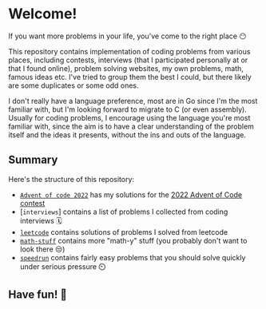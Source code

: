 # Welcome!

If you want more problems in your life, you've come to the right place 😶

This repository contains implementation of coding problems from various places, including contests, interviews (that I participated personally at or that I found online), problem solving websites, my own problems, math, famous ideas etc. I've tried to group them the best I could, but there likely are some duplicates or some odd ones. 

I don't really have a language preference, most are in Go since I'm the most familiar with, but I'm looking forward to migrate to C (or even assembly). Usually for coding problems, I encourage using the language you're most familiar with, since the aim is to have a clear understanding of the problem itself and the ideas it presents, without the ins and outs of the language.

## Summary

Here's the structure of this repository:

- [`Advent of code 2022`](https://github.com/Ozoniuss/Algorithms/tree/master/advent-of-code-2022) has my solutions for the [2022 Advent of Code contest](https://adventofcode.com/2022)
- [`interviews`] contains a list of problems I collected from coding interviews 🗓️
- [`leetcode`](https://github.com/Ozoniuss/Algorithms/tree/master/leetcode) contains solutions of problems I solved from leetcode
- [`math-stuff`](https://github.com/Ozoniuss/Algorithms/tree/master/math-stuff) contains more "math-y" stuff (you probably don't want to look there 😒)
- [`speedrun`](https://github.com/Ozoniuss/Algorithms/tree/master/speedrun) contains fairly easy problems that you should solve quickly under serious pressure	⏲️

## Have fun! 🥳